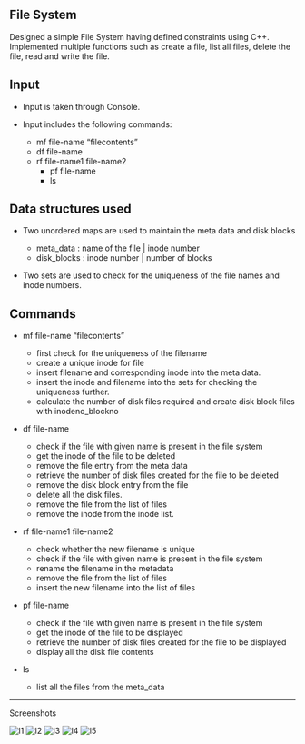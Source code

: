 File System
----------------------------------
Designed a simple File System having defined constraints using C++.
Implemented multiple functions such as create a file, list all files, delete the file, read and write the file.




Input 
-----------------------------

* Input is taken through Console.

* Input includes the following commands: 
	- mf file-name “filecontents”
	- df file-name
	- rf file-name1 file-name2
        - pf file-name 
        - ls




Data structures used
------------------------------

* Two unordered maps are used to maintain the meta data and disk blocks

	* meta_data : name of the file | inode number
	* disk_blocks : inode number | number of blocks

* Two sets are used to check for the uniqueness of the file names and inode numbers.




Commands
-----------------------------

* mf file-name “filecontents”
	* first check for the uniqueness of the filename
	* create a unique inode for file
	* insert filename and corresponding inode into the meta data.
	* insert the inode and filename into the sets for checking the uniqueness further.
	* calculate the number of disk files required and create disk block files with inodeno_blockno

* df file-name
	* check if the file with given name is present in the file system
	* get the inode of the file to be deleted
	* remove the file entry from the meta data
	* retrieve the number of disk files created for the file to be deleted
	* remove the disk block entry from the file
	* delete all the disk files.
	* remove the file from the list of files
	* remove the inode from the inode list.

* rf file-name1 file-name2
	* check whether the new filename is unique
	* check if the file with given name is present in the file system
	* rename the filename in the metadata
	* remove the file from the list of files
	* insert the new filename into the list of files

* pf file-name 
	* check if the file with given name is present in the file system
	* get the inode of the file to be displayed
	* retrieve the number of disk files created for the file to be displayed
	* display all the disk file contents


* ls
	* list all the files from the meta_data
  
 
 
 ---------------------------------------------------------------
 
 Screenshots
 
 

![l1](https://user-images.githubusercontent.com/24267124/189676424-737578e1-f081-4972-a770-9bb4aa088460.JPG)
![l2](https://user-images.githubusercontent.com/24267124/189676426-7f38af7f-db83-4749-8368-5c43b3ce9475.JPG)
![l3](https://user-images.githubusercontent.com/24267124/189676429-e4646a9c-b028-477e-a2d6-1151dac7815d.JPG)
![l4](https://user-images.githubusercontent.com/24267124/189676432-1dd93a82-53d3-4f01-8f8c-c8e4d660dfef.JPG)
![l5](https://user-images.githubusercontent.com/24267124/189676416-bc03ba4a-ad32-4a53-a53b-9625a3225a8f.JPG)
